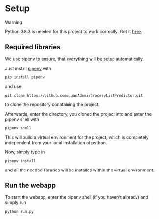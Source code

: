 # Setup
> [!Warning]
> Python 3.8.3 is needed for this project to work correctly. Get it <a href="https://www.python.org/downloads/">here</a>.

## Required libraries 
We use <a href="https://pipenv.pypa.io/en/latest/">pipenv</a> to ensure, that everything will be setup automatically. 

Just install <a href="https://pipenv.pypa.io/en/latest/">pipenv</a> with 

```shell
pip install pipenv
```
and use 
```shell
git clone https://github.com/LuanAdemi/GroceryListPredictor.git
```
to clone the repository conataining the project.

Afterwards, enter the directory, you cloned the project into and enter the pipenv shell with

```shell
pipenv shell
```
This will build a virtual environment for the project, which is completely independent from your local installation of python.

Now, simply type in
```shell
pipenv install
```
and all the needed libraries will be installed within the virtual environment. 

## Run the webapp

To start the webapp, enter the pipenv shell (if you haven't already) and simply run

```shell
python run.py
```
